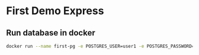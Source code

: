 # First Demo Express

## Run database in docker

```bash
docker run --name first-pg -e POSTGRES_USER=user1 -e POSTGRES_PASSWORD=pass1 -e POSTGRES_DB=first-db -e PGDATA=/var/lib/postgresql/data/pgdata -v dbdata:/var/lib/postgresql/data -p 5432:5432 postgres:13-alpine3.14
```